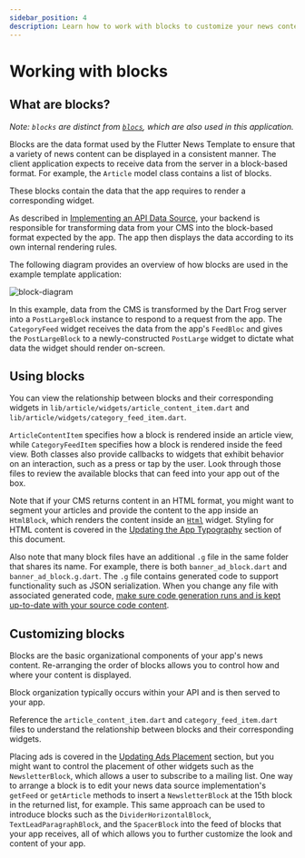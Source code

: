 ```yaml
---
sidebar_position: 4
description: Learn how to work with blocks to customize your news content.
---
```


# Working with blocks

## What are blocks?

_Note: `blocks` are distinct from [`blocs`](https://bloclibrary.dev/#/), which are also used in this application._

Blocks are the data format used by the Flutter News Template to ensure that a variety of news content can be displayed in a consistent manner. The client application expects to receive data from the server in a block-based format. For example, the `Article` model class contains a list of blocks.

These blocks contain the data that the app requires to render a corresponding widget.

As described in [Implementing an API Data Source](/server_development/connecting_your_data_source#implementing-your-data-source), your backend is responsible for transforming data from your CMS into the block-based format expected by the app. The app then displays the data according to its own internal rendering rules.

The following diagram provides an overview of how blocks are used in the example template application:

![block-diagram](https://user-images.githubusercontent.com/61138206/192628148-e1af73e4-4b81-4dff-8926-c411294b4b86.png)

In this example, data from the CMS is transformed by the Dart Frog server into a `PostLargeBlock` instance to respond to a request from the app. The `CategoryFeed` widget receives the data from the app's `FeedBloc` and gives the `PostLargeBlock` to a newly-constructed `PostLarge` widget to dictate what data the widget should render on-screen.

## Using blocks

You can view the relationship between blocks and their corresponding widgets in `lib/article/widgets/article_content_item.dart` and `lib/article/widgets/category_feed_item.dart`.

`ArticleContentItem` specifies how a block is rendered inside an article view, while `CategoryFeedItem` specifies how a block is rendered inside the feed view. Both classes also provide callbacks to widgets that exhibit behavior on an interaction, such as a press or tap by the user. Look through those files to review the available blocks that can feed into your app out of the box.

Note that if your CMS returns content in an HTML format, you might want to segment your articles and provide the content to the app inside an `HtmlBlock`, which renders the content inside an [`Html`](https://pub.dev/packages/flutter_html) widget. Styling for HTML content is covered in the [Updating the App Typography](/flutter_development/theming#typography) section of this document.

Also note that many block files have an additional `.g` file in the same folder that shares its name. For example, there is both `banner_ad_block.dart` and `banner_ad_block.g.dart`. The `.g` file contains generated code to support functionality such as JSON serialization. When you change any file with associated generated code, [make sure code generation runs and is kept up-to-date with your source code content](https://docs.flutter.dev/development/data-and-backend/json#running-the-code-generation-utility).

## Customizing blocks

Blocks are the basic organizational components of your app's news content. Re-arranging the order of blocks allows you to control how and where your content is displayed.

Block organization typically occurs within your API and is then served to your app.

Reference the `article_content_item.dart` and `category_feed_item.dart` files to understand the relationship between blocks and their corresponding widgets.

Placing ads is covered in the [Updating Ads Placement](/flutter_development/ads#ads-placement) section, but you might want to control the placement of other widgets such as the `NewsletterBlock`, which allows a user to subscribe to a mailing list. One way to arrange a block is to edit your news data source implementation's `getFeed` or `getArticle` methods to insert a `NewsletterBlock` at the 15th block in the returned list, for example. This same approach can be used to introduce blocks such as the `DividerHorizontalBlock`, `TextLeadParagraphBlock`, and the `SpacerBlock` into the feed of blocks that your app receives, all of which allows you to further customize the look and content of your app.
